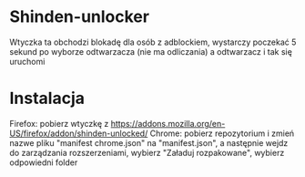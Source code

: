 # Shinden-unlocker
Wtyczka ta obchodzi blokadę dla osób z adblockiem, wystarczy poczekać 5 sekund po wyborze odtwarzacza (nie ma odliczania) a odtwarzacz i tak się uruchomi
# Instalacja
Firefox:
 pobierz wtyczkę z https://addons.mozilla.org/en-US/firefox/addon/shinden-unlocked/
Chrome:
 pobierz repozytorium i zmień nazwe pliku "manifest chrome.json" na "manifest.json", a następnie wejdz do zarządzania rozszerzeniami, wybierz "Załaduj rozpakowane", wybierz odpowiedni folder